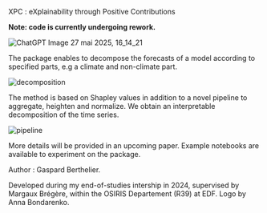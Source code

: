 XPC : eXplainability through Positive Contributions

**Note: code is currently undergoing rework.**

![ChatGPT Image 27 mai 2025, 16_14_21](https://github.com/user-attachments/assets/4eeca9c5-a413-477c-8f1c-edcba9e0ffe7)

The package enables to decompose the forecasts of a model according to specified parts, e.g a climate and non-climate part.

![decomposition](https://github.com/user-attachments/assets/ff3ca909-2483-4d99-a11b-cbf8953bb090)

The method is based on Shapley values in addition to a novel pipeline to aggregate, heighten and normalize. We obtain an interpretable decomposition of the time series.

![pipeline](https://github.com/user-attachments/assets/2e0f54ab-5409-42a1-b254-40aa804247b0)



More details will be provided in an upcoming paper. Example notebooks are available to experiment on the package.

Author : Gaspard Berthelier. 

Developed during my end-of-studies intership in 2024, supervised by Margaux Brégère, within the OSIRIS Departement (R39) at EDF. Logo by Anna Bondarenko.

